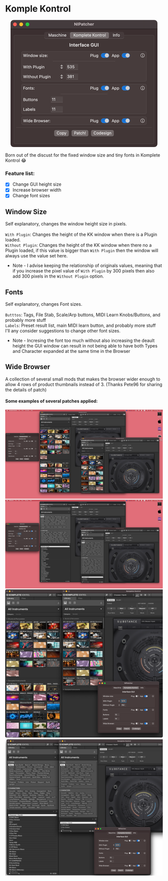 # Komple Kontrol
<p align="center">
<img src="https://github.com/d1One/NIPatcher/blob/main/Images/NIPatcher_KK.png" width="470">
</p>
Born out of the discust for the fixed window size and tiny fonts in Komplete Kontrol 😂

### Feature list:
- [x] Change GUI height size<br>
- [x] Increase browser width<br>
- [x] Change font sizes<br>

## Window Size
Self explanatory, changes the window height size in pixels.<br>
<br>
`With Plugin`: Changes the height of the KK window when there is a Plugin loaded.<br>
`Without Plugin`: Changes the height of the KK window when there no a Plugin loaded, if this value is bigger than `With Plugin` then the window will always use the value set here.<br>

- Note - I advise keeping the relationship of originals values, meaning that if you increase the pixel value of `With Plugin` by 300 pixels then also add 300 pixels in the `Without Plugin` option.<br>

## Fonts
Self explanatory, changes Font sizes.<br>
<br>
`Butttos`: Tags, File Stab, Scale/Arp buttons, MIDI Learn Knobs/Buttons, and probably more stuff<br>
`Labels`: Preset result list, main MIDI learn button, and probably more stuff<br>
I'll any consider suggestions to change other font sizes.<br>

- Note - Incresing the font too much without also increasing the deault height the GUI window can result in not being able to have both Types and Character expanded at the same time in the Browser<br>

## Wide Browser
A collection of several small mods that makes the browser wider enough to allow 4 rows of product thumbnails instead of 3. (Thanks Pete96 for sharing the details of patch)

#### Some examples of several patches applied:
![KK Example](https://github.com/d1One/NIPatcher/blob/main/Images/Example_01.png)
![KK Example 2](https://github.com/d1One/NIPatcher/blob/main/Images/Example_02.png)
![KK Example 3](https://github.com/d1One/NIPatcher/blob/main/Images/KK_Example%20B%201.png)
![KK Example 3](https://github.com/d1One/NIPatcher/blob/main/Images/KK_Example%20B%202.png)
